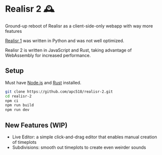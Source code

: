 # Realisr 2 🕰️
Ground-up reboot of Realisr as a client-side-only webapp with way more features

[Realisr 1](https://github.com/apc518/realisr.git) was written in Python and was not well optimized.

Realisr 2 is written in JavaScript and Rust, taking advantage of WebAssembly for increased performance.

## Setup

Must have [Node.js](https://nodejs.org/) and [Rust](https://www.rust-lang.org/tools/install) installed.
```sh
git clone https://github.com/apc518/realisr-2.git
cd realisr-2
npm ci
npm run build
npm run dev
```

## New Features (WIP)

- Live Editor: a simple click-and-drag editor that enables manual creation of timeplots
- Subdivisions: smooth out timeplots to create even weirder sounds
